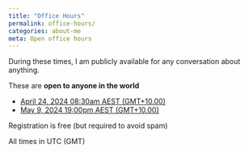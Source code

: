 ```yaml
---
title: "Office Hours"
permalink: office-hours/
categories: about-me
meta: Open office hours
---
```


During these times, I am publicly available for any conversation about anything.

These are **open to anyone in the world**

- [April 24, 2024 08:30am AEST (GMT+10.00)](https://qut.zoom.us/meeting/register/tZcsfuCopjwoHdBhmkJQY9mzd0Zu_LYCxrcv#/registration)
- [May 9, 2024 19:00pm AEST (GMT+10.00)](https://qut.zoom.us/meeting/register/tZEtcO6vrjsqGt2BWCdrmOvWAWTCR0UDggZo#/registration)

Registration is free (but required to avoid spam)

All times in UTC (GMT)

<!-- **No current slots are planned**.  `Email
<mailto:luis@luispedro.org> me`__ if you want to talk. -->
